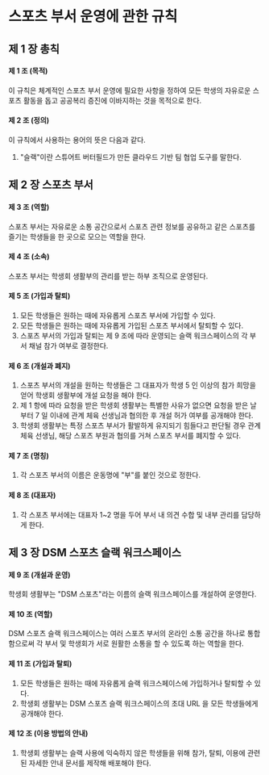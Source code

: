# 스포츠 부서 운영에 관한 규칙

## 제 1 장 총칙

#### 제 1 조 (목적)

이 규칙은 체계적인 스포츠 부서 운영에 필요한 사항을 정하여 모든 학생의 자유로운 스포츠 활동을 돕고 공공복리 증진에 이바지하는 것을 목적으로 한다.

#### 제 2 조 (정의)

이 규칙에서 사용하는 용어의 뜻은 다음과 같다.

1.  "슬랙"이란 스튜어트 버터필드가 만든 클라우드 기반 팀 협업 도구를 말한다.

## 제 2 장 스포츠 부서

#### 제 3 조 (역할)

스포츠 부서는 자유로운 소통 공간으로서 스포츠 관련 정보를 공유하고 같은 스포츠를 즐기는 학생들을 한 곳으로 모으는 역할을 한다.

#### 제 4 조 (소속)

스포츠 부서는 학생회 생활부의 관리를 받는 하부 조직으로 운영된다.

#### 제 5 조 (가입과 탈퇴)

1.  모든 학생들은 원하는 때에 자유롭게 스포츠 부서에 가입할 수 있다.
1.  모든 학생들은 원하는 때에 자유롭게 가입된 스포츠 부서에서 탈퇴할 수 있다.
1.  스포츠 부서의 가입과 탈퇴는 제 9 조에 따라 운영되는 슬랙 워크스페이스의 각 부서 채널 참가 여부로 결정한다.

#### 제 6 조 (개설과 폐지)

1.  스포츠 부서의 개설을 원하는 학생들은 그 대표자가 학생 5 인 이상의 참가 희망을 얻어 학생회 생활부에 개설 요청을 해야 한다.
1.  제 1 항에 따라 요청을 받은 학생회 생활부는 특별한 사유가 없으면 요청을 받은 날부터 7 일 이내에 관계 체육 선생님과 협의한 후 개설 허가 여부를 공개해야 한다.
1.  학생회 생활부는 특정 스포츠 부서가 활발하게 유지되기 힘들다고 판단될 경우 관계 체육 선생님, 해당 스포츠 부원과 협의를 거쳐 스포츠 부서를 폐지할 수 있다.

#### 제 7 조 (명칭)

1.  각 스포츠 부서의 이름은 운동명에 "부"를 붙인 것으로 정한다.

#### 제 8 조 (대표자)

1.  각 스포츠 부서에는 대표자 1~2 명을 두어 부서 내 의견 수합 및 내부 관리를 담당하게 한다.

## 제 3 장 DSM 스포츠 슬랙 워크스페이스

#### 제 9 조 (개설과 운영)

학생회 생활부는 "DSM 스포츠"라는 이름의 슬랙 워크스페이스를 개설하여 운영한다.

#### 제 10 조 (역할)

DSM 스포츠 슬랙 워크스페이스는 여러 스포츠 부서의 온라인 소통 공간을 하나로 통합 함으로써 각 부서 및 학생회가 서로 원활한 소통을 할 수 있도록 하는 역할을 한다.

#### 제 11 조 (가입과 탈퇴)

1.  모든 학생들은 원하는 때에 자유롭게 슬랙 워크스페이스에 가입하거나 탈퇴할 수 있다.
1.  학생회 생활부는 DSM 스포츠 슬랙 워크스페이스의 초대 URL 을 모든 학생들에게 공개해야 한다.

#### 제 12 조 (이용 방법의 안내)

1.  학생회 생활부는 슬랙 사용에 익숙하지 않은 학생들을 위해 참가, 탈퇴, 이용에 관련된 자세한 안내 문서를 제작해 배포해야 한다.
